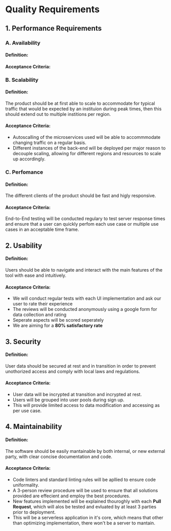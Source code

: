 # Quality Requirements
## 1. Performance Requirements

### A. Availability
#### Definition:
#### Acceptance Criteria:

### B. Scalability
#### Definition: 
The product should be at first able to scale to accommodate for typical traffic that would be expected by an instituion during peak times, then this should extend out to multiple institions per region.
#### Acceptance Criteria:
- Autoscalling of the microservices used will be able to accommmodate changing traffic on a regular basis.
- Different instances of the back-end will be deployed per major reason to decouple scaling, allowing for different regions and resources to scale up accordingly.

### C. Perfomance
#### Definition:
The different clients of the product should be fast and higly responsive.
#### Acceptance Criteria:
End-to-End testing will be conducted regulary to test server response times and ensure that a user can quickly perfom each use case or multiple use cases in an acceptable time frame.

## 2. Usability
#### Definition:
Users should be able to navigate and interact with the main features of the tool with ease and intuitively.
#### Acceptance Criteria: 
- We will conduct regular tests with each UI implementation and ask our user to rate their experience
- The reviews will be conducted anonymously using a google form for data collection and rating
- Seperate aspects will be scored seperately
- We are aiming for a **80% satisfactory rate**

## 3. Security
#### Definition:
User data should be secured at rest and in transition in order to prevent unothorized access and comply with local laws and regulations.
#### Acceptance Criteria:
- User data will be incrypted at transition and incrypted at rest.
- Users will be grouped into user pools during sign up. 
- This will provide limited access to data modification and accessing as per use case.

## 4. Maintainability
#### Definition: 
The software should be easily mantainable by both internal, or new external party, with clear concise documentation and code.
#### Acceptance Criteria:
- Code linters and standard linting rules will be apllied to ensure code uniformality.
- A 3-person review procedure will be used to ensure that all solutions provided are effecient and employ the best procedures.
- New features implemented will be explained thouroghly with each **Pull Request**, which will alos be tested and evluated by at least 3 parties prior to deployment.
- This will be a serverless application in it's core, which means that other than optimizing implementation, there won't be a server to mantain.

